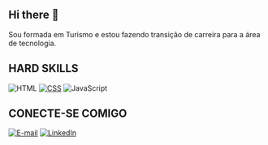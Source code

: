 ## Hi there 👋

Sou formada em Turismo e estou fazendo transição de carreira para a área de tecnologia.

<!--
**Jaquelaineps/Jaquelaineps** is a ✨ _special_ ✨ repository because its `README.md` (this file) appears on your GitHub profile.

Here are some ideas to get you started:

- 🔭 I’m currently working on ...
- 🌱 I’m currently learning ...
- 👯 I’m looking to collaborate on ...
- 🤔 I’m looking for help with ...
- 💬 Ask me about ...
- 📫 How to reach me: ...
- 😄 Pronouns: ...
- ⚡ Fun fact: ...
-->


## HARD SKILLS

![HTML](https://img.shields.io/badge/HTML-E34F26?style=for-the-badge&logo=html5&logoColor=white)
[![CSS](https://img.shields.io/badge/CSS-1572B6?style=for-the-badge&logo=css3&logoColor=white)](https://developer.mozilla.org/en-US/docs/Web/CSS)
![JavaScript](https://img.shields.io/badge/JavaScript-F7DF1E?style=for-the-badge&logo=javascript&logoColor=black)


## CONECTE-SE COMIGO

[![E-mail](https://img.shields.io/badge/-Email-000?style=for-the-badge&logo=microsoft-outlook&logoColor=E94D5F)](mailto:jaquelaineps@gmail.com)
[![LinkedIn](https://img.shields.io/badge/-LinkedIn-000?style=for-the-badge&logo=linkedin&logoColor=30A3DC)](https://www.linkedin.com/in/jaquelaineps/)
